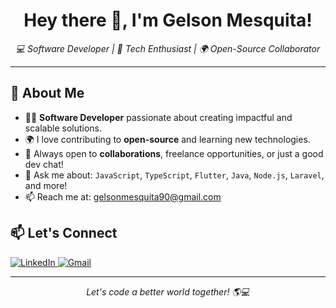 <h1 align="center">Hey there 👋, I'm Gelson Mesquita!</h1>

<p align="center">
  <em>💻 Software Developer | 🚀 Tech Enthusiast | 🌍 Open-Source Collaborator</em>
</p>

---

## 🌟 About Me

- 👨‍💻 **Software Developer** passionate about creating impactful and scalable solutions.
- 🌍 I love contributing to **open-source** and learning new technologies.
- 🤝 Always open to **collaborations**, freelance opportunities, or just a good dev chat!
- 💬 Ask me about: `JavaScript`, `TypeScript`, `Flutter`, `Java`, `Node.js`, `Laravel`, and more!
- 📫 Reach me at: [gelsonmesquita90@gmail.com](mailto:gelsonmesquita90@gmail.com)

## 📫 Let's Connect

<p>
  <a href="https://www.linkedin.com/in/gellmesquita/" target="_blank">
    <img alt="LinkedIn" src="https://img.shields.io/badge/-LinkedIn-blue?style=flat&logo=linkedin&logoColor=white" />
  </a>
  <a href="mailto:gelsonmesquita90@gmail.com">
    <img alt="Gmail" src="https://img.shields.io/badge/-Gmail-c14438?style=flat&logo=gmail&logoColor=white" />
  </a>
</p>

---

<p align="center"><em>Let's code a better world together! 🌎💻</em></p>
